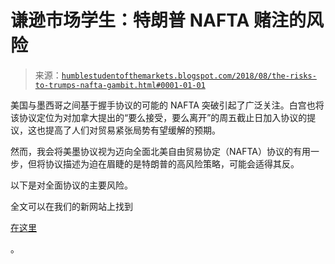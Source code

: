 <!--yml

分类：未分类

日期：2024-05-18 02:38:09

-->

# 谦逊市场学生：特朗普 NAFTA 赌注的风险

> 来源：[`humblestudentofthemarkets.blogspot.com/2018/08/the-risks-to-trumps-nafta-gambit.html#0001-01-01`](https://humblestudentofthemarkets.blogspot.com/2018/08/the-risks-to-trumps-nafta-gambit.html#0001-01-01)

美国与墨西哥之间基于握手协议的可能的 NAFTA 突破引起了广泛关注。白宫也将该协议定位为对加拿大提出的“要么接受，要么离开”的周五截止日加入协议的提议，这也提高了人们对贸易紧张局势有望缓解的预期。

然而，我会将美墨协议视为迈向全面北美自由贸易协定（NAFTA）协议的有用一步，但将协议描述为迫在眉睫的是特朗普的高风险策略，可能会适得其反。

以下是对全面协议的主要风险。

全文可以在我们的新网站上找到

[在这里](https://humblestudentofthemarkets.com/2018/08/30/the-risks-to-trumps-nafta-gambit/)

。
